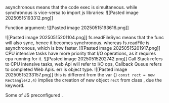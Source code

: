 
asynchronous means that the code exec is simultaneous.
while synchronous is vice-versa
to import js libraries:
![[Pasted image 20250515193312.png]]

Function argument:
![[Pasted image 20250515193616.png]]

![[Pasted image 20250515201104.png]]
fs.readFileSync means that the func will also sync, hence it becomes synchronous.
whereas fs.readFile is asynchronous, which is btw faster.
![[Pasted image 20250515201917.png]]
CPU intensive tasks have more priority that I/O operations, as it requires cpu running for it.
![[Pasted image 20250515202742.png]]
Call Stack refers to CPU intensive tasks, web Api will refer to I/O ops, Callback Queue refers to completed Web Apis.
err is object type.
![[Pasted image 20250515233157.png]]
this is different from the var <object> {}
`const rect = new Rectangle(2,4)` implies the creation of new object `rect` from class <Rectangle>, due the <new> keyword.

Some of JS preconfigured <classes>.



